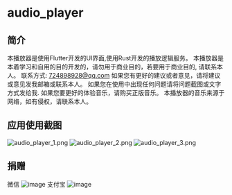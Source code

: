 # audio_player
## 简介
本播放器是使用Flutter开发的UI界面,使用Rust开发的播放逻辑服务。
本播放器是本着学习和自用的目的开发的，请勿用于商业目的，若要用于商业目的, 请联系本人。
联系方式: 724898928@qq.com 
如果您有更好的建议或者意见，请将建议或意见发我邮箱或联系本人。
如果您在使用中出现任何问题请将问题截图或文字方式发给我. 
如果您要更好的体验音乐，请购买正版音乐。
本播放器的音乐来源于网络，如有侵权，请联系本人。

## 应用使用截图
![audio_player_1.png](assets%2Fimg%2Faudio_player_1.png)
![audio_player_2.png](assets%2Fimg%2Faudio_player_2.png)
![audio_player_3.png](assets%2Fimg%2Faudio_player_3.png)

## 捐赠
微信
![image](https://github.com/724898928/audio_player/blob/main/assets/img/weixin.jpg)
支付宝
![image](https://github.com/724898928/audio_player/blob/main/assets/img/zhifubao.jpg)
